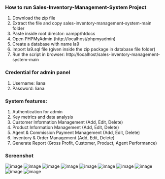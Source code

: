 ### How to run Sales-Inventory-Management-System Project
1. Download the zip file
2. Extract the file and copy sales-inventory-management-system-main folder
3. Paste inside root director: xampp/htdocs
4. Open PHPMyAdmin (http://localhost/phpmyadmin)
5. Create a database with name la9
6. Import la9.sql file (given inside the zip package in database file folder)
7. Run the script in browser: http://localhost/sales-inventory-management-system-main

### Credential for admin panel
1. Username: liana
2. Password: liana

### System features:
1. Authentication for admin
2. Key metrics and data analysis
3. Customer Information Management (Add, Edit, Delete)
4. Product Information Management (Add, Edit, Delete)
5. Agent & Commission Payment Management (Add, Edit, Delete)
6. Inventory & Order Management (Add, Edit, Delete)
7. Generate Report (Gross Profit, Customer, Product, Agent Performance)

### Screenshot
![image](https://github.com/jieying0805/sales-inventory-management-system/assets/157407542/bb16fa6f-b06c-47ce-948b-01f038590bdc)
![image](https://github.com/jieying0805/sales-inventory-management-system/assets/157407542/680de47d-bb5b-421f-83ce-6d3d9ec1b956)
![image](https://github.com/jieying0805/sales-inventory-management-system/assets/157407542/44f001c1-897b-4911-8dae-c25d93157484)
![image](https://github.com/jieying0805/sales-inventory-management-system/assets/157407542/b24af271-4ddf-4d76-baff-af21f83ec12f)
![image](https://github.com/jieying0805/sales-inventory-management-system/assets/157407542/170fecfa-063e-41a2-9241-fb981bc56c12)
![image](https://github.com/jieying0805/sales-inventory-management-system/assets/157407542/93b42334-881c-4baa-96ed-55b9b8687a19)
![image](https://github.com/jieying0805/sales-inventory-management-system/assets/157407542/424a055e-0ca7-478f-b25d-21083569062c)
![image](https://github.com/jieying0805/sales-inventory-management-system/assets/157407542/26127cc9-5760-4020-9daa-088e38c4f935)
![image](https://github.com/jieying0805/sales-inventory-management-system/assets/157407542/ccc95d95-e75c-4c51-96b8-f9f6e729fc92)
![image](https://github.com/jieying0805/sales-inventory-management-system/assets/157407542/81906639-7ff4-411d-a5bc-d70478a78d4f)












